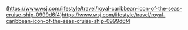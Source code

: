 (https://www.wsj.com/lifestyle/travel/royal-caribbean-icon-of-the-seas-cruise-ship-0999d6f4)https://www.wsj.com/lifestyle/travel/royal-caribbean-icon-of-the-seas-cruise-ship-0999d6f4

